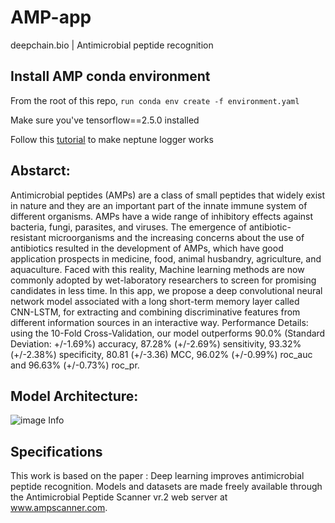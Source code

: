# AMP-app
deepchain.bio | Antimicrobial peptide recognition 

## Install AMP conda environment

From the root of this repo, ```run conda env create -f environment.yaml```

Make sure you've tensorflow==2.5.0 installed

Follow this [tutorial](https://docs.neptune.ai/integrations-and-supported-tools/model-training/tensorflow-keras#step-5-monitor-your-tensorflow-keras-training-in-neptune) to make neptune logger works

## Abstarct: 

Antimicrobial peptides (AMPs) are a class of small peptides that widely exist in nature and they are an important part of the innate immune system of different organisms. AMPs have a wide range of inhibitory effects against bacteria, fungi, parasites, and viruses. The emergence of antibiotic-resistant microorganisms and the increasing concerns about the use of antibiotics resulted in the development of AMPs, which have good application prospects in medicine, food, animal husbandry, agriculture, and aquaculture. Faced with this reality, Machine learning methods are now commonly adopted by wet-laboratory researchers to screen for promising candidates in less time. In this app, we propose a deep convolutional neural network model associated with a long short-term memory layer called CNN-LSTM, for extracting and combining discriminative features from different information sources in an interactive way. 
Performance Details: using the 10-Fold Cross-Validation, our model outperforms 90.0% (Standard Deviation: +/-1.69%) accuracy, 87.28% (+/-2.69%) sensitivity, 93.32% (+/-2.38%) specificity, 80.81 (+/-3.36) MCC,  96.02% (+/-0.99%) roc_auc and 96.63% (+/-0.73%) roc_pr.



## Model Architecture:

![image Info](file:///home/haifa/Downloads/AMP-app.drawio.png)

## Specifications

This work is based on the paper : Deep learning improves antimicrobial peptide recognition.  Models and datasets are made freely available through the Antimicrobial Peptide Scanner vr.2 web server at www.ampscanner.com.


